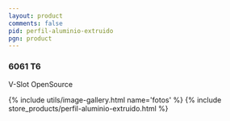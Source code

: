 ```yaml
---
layout: product
comments: false
pid: perfil-aluminio-extruido
pgn: product
---
```


### 6061 T6
V-Slot OpenSource

{% include utils/image-gallery.html name='fotos' %}
{% include store_products/perfil-aluminio-extruido.html %}
